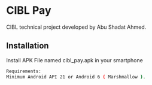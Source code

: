 
# CIBL Pay

CIBL technical project developed by Abu Shadat Ahmed.


## Installation
Install APK File named cibl_pay.apk in your smartphone
```bash
Requirements:
Minimum Android API 21 or Android 6 ( Marshmallow ).
```
    